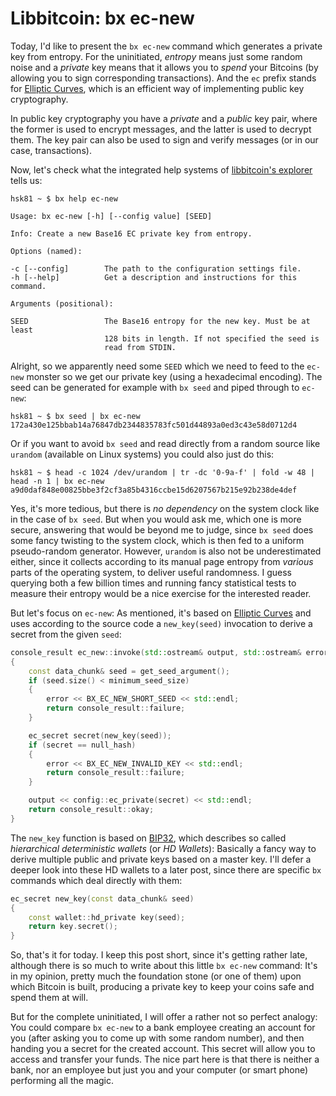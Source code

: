 # Libbitcoin: bx ec-new

Today, I'd like to present the `bx ec-new` command which generates a private key from entropy. For the uninitiated, *entropy* means just some random noise and a *private* key means that it allows you to *spend* your Bitcoins (by allowing you to sign corresponding transactions). And the `ec` prefix stands for [Elliptic Curves][1], which is an efficient way of implementing public key cryptography.

In public key cryptography you have a *private* and a *public* key pair, where the former is used to encrypt messages, and the latter is used to decrypt them. The key pair can also be used to sign and verify messages (or in our case, transactions).

Now, let's check what the integrated help systems of [libbitcoin's explorer][0] tells us:
```
hsk81 ~ $ bx help ec-new

Usage: bx ec-new [-h] [--config value] [SEED]                            

Info: Create a new Base16 EC private key from entropy.                   

Options (named):

-c [--config]        The path to the configuration settings file.        
-h [--help]          Get a description and instructions for this command.

Arguments (positional):

SEED                 The Base16 entropy for the new key. Must be at least
                     128 bits in length. If not specified the seed is    
                     read from STDIN.                   
```

Alright, so we apparently need some `SEED` which we need to feed to the `ec-new` monster so we get our private key (using a hexadecimal encoding). The seed can be generated for example with `bx seed` and piped through to `ec-new`:
```
hsk81 ~ $ bx seed | bx ec-new
172a430e125bbab14a76847db2344835783fc501d44893a0ed3c43e58d0712d4
```

Or if you want to avoid `bx seed` and read directly from a random source like `urandom` (available on Linux systems) you could also just do this:
```
hsk81 ~ $ head -c 1024 /dev/urandom | tr -dc '0-9a-f' | fold -w 48 | head -n 1 | bx ec-new
a9d0daf848e00825bbe3f2cf3a85b4316ccbe15d6207567b215e92b238de4def
```

Yes, it's more tedious, but there is *no dependency* on the system clock like in the case of `bx seed`. But when you would ask me, which one is more secure, answering that would be beyond me to judge, since `bx seed` does some fancy twisting to the system clock, which is then fed to a uniform pseudo-random generator. However, `urandom` is also not be underestimated either, since it collects according to its manual page entropy from *various* parts of the operating system, to deliver useful randomness. I guess querying both a few billion times and running fancy statistical tests to measure their entropy would be a nice exercise for the interested reader.

But let's focus on `ec-new`: As mentioned, it's based on [Elliptic Curves][1] and uses according to the source code a `new_key(seed)` invocation to derive a secret from the given `seed`:

```cpp
console_result ec_new::invoke(std::ostream& output, std::ostream& error)
{
    const data_chunk& seed = get_seed_argument();
    if (seed.size() < minimum_seed_size)
    {
        error << BX_EC_NEW_SHORT_SEED << std::endl;
        return console_result::failure;
    }

    ec_secret secret(new_key(seed));
    if (secret == null_hash)
    {
        error << BX_EC_NEW_INVALID_KEY << std::endl;
        return console_result::failure;
    }

    output << config::ec_private(secret) << std::endl;
    return console_result::okay;
}
```

The `new_key` function is based on [BIP32][2], which describes so called *hierarchical deterministic wallets*  (or *HD Wallets*): Basically a fancy way to derive multiple public and private keys based on a master key. I'll defer a deeper look into these HD wallets to a later post, since there are specific `bx` commands which deal directly with them:

```cpp
ec_secret new_key(const data_chunk& seed)
{
    const wallet::hd_private key(seed);
    return key.secret();
}
```

So, that's it for today. I keep this post short, since it's getting rather late, although there is so much to write about this little `bx ec-new` command: It's in my opinion, pretty much the foundation stone (or one of them) upon which Bitcoin is built, producing a private key to keep your coins safe and spend them at will.

But for the complete uninitiated, I will offer a rather not so perfect analogy: You could compare `bx ec-new` to a bank employee creating an account for you (after asking you to come up with some random number), and then handing you a secret for the created account. This secret will allow you to access and transfer your funds. The nice part here is that there is neither a bank, nor an employee but just you and your computer (or smart phone) performing all the magic.

[0]: https://libbitcoin.org/

[1]: https://en.wikipedia.org/wiki/Elliptic_curve_cryptography

[2]: https://github.com/bitcoin/bips/blob/master/bip-0032.mediawiki